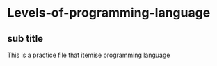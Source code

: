 # Levels-of-programming-language
## sub title
This is a practice file that itemise programming language

